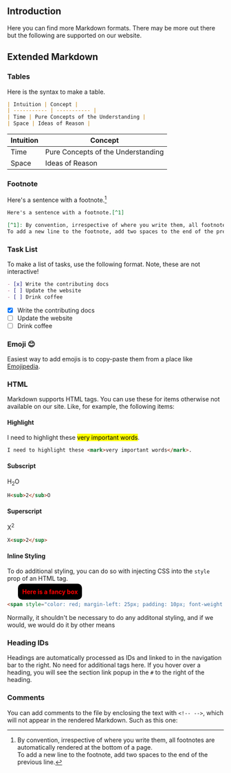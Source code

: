 ## Introduction

Here you can find more Markdown formats. There may be more out there but the following are supported on our website.

## Extended Markdown

### Tables

Here is the syntax to make a table.

```md
| Intuition | Concept |
| ----------- | ----------- |
| Time | Pure Concepts of the Understanding |
| Space | Ideas of Reason |
```

| Intuition | Concept |
| ----------- | ----------- |
| Time | Pure Concepts of the Understanding |
| Space | Ideas of Reason |

### Footnote

Here's a sentence with a footnote.[^1]

```md
Here's a sentence with a footnote.[^1]

[^1]: By convention, irrespective of where you write them, all footnotes are automatically rendered at the bottom of a page.  
To add a new line to the footnote, add two spaces to the end of the previous line.
```

[^1]: By convention, irrespective of where you write them, all footnotes are automatically rendered at the bottom of a page.  
To add a new line to the footnote, add two spaces to the end of the previous line.

### Task List

To make a list of tasks, use the following format. Note, these are not interactive!

```md
- [x] Write the contributing docs
- [ ] Update the website
- [ ] Drink coffee
```

- [x] Write the contributing docs
- [ ] Update the website
- [ ] Drink coffee

### Emoji 😊

Easiest way to add emojis is to copy-paste them from a place like [Emojipedia](https://emojipedia.org/).

### HTML

Markdown supports HTML tags. You can use these for items otherwise not available on our site. Like, for example, the following items:

#### Highlight

I need to highlight these <mark>very important words</mark>.

```html
I need to highlight these <mark>very important words</mark>.
```

#### Subscript

H<sub>2</sub>O

```html
H<sub>2</sub>O
```

#### Superscript

X<sup>2</sup>

```html
X<sup>2</sup>
```

#### Inline Styling

To do additional styling, you can do so with injecting CSS into the `style` prop of an HTML tag. 

<span style="color: red; margin-left: 25px; padding: 10px; font-weight: bold; border-radius: 10px; background-color: black;">Here is a fancy box</span>

```html
<span style="color: red; margin-left: 25px; padding: 10px; font-weight: bold; border-radius: 10px; background-color: black;">Here is a fancy box</span>
```

Normally, it shouldn't be necessary to do any additonal styling, and if we would, we would do it by other means

### Heading IDs

Headings are automatically processed as IDs and linked to in the navigation bar to the right. No need for additional tags here. If you hover over a heading, you will see the section link popup in the `#` to the right of the heading.

### Comments

You can add comments to the file by enclosing the text with `<!-- -->`, which will not appear in the rendered Markdown. Such as this one:

<!-- Hahah you cannot see me! -->
